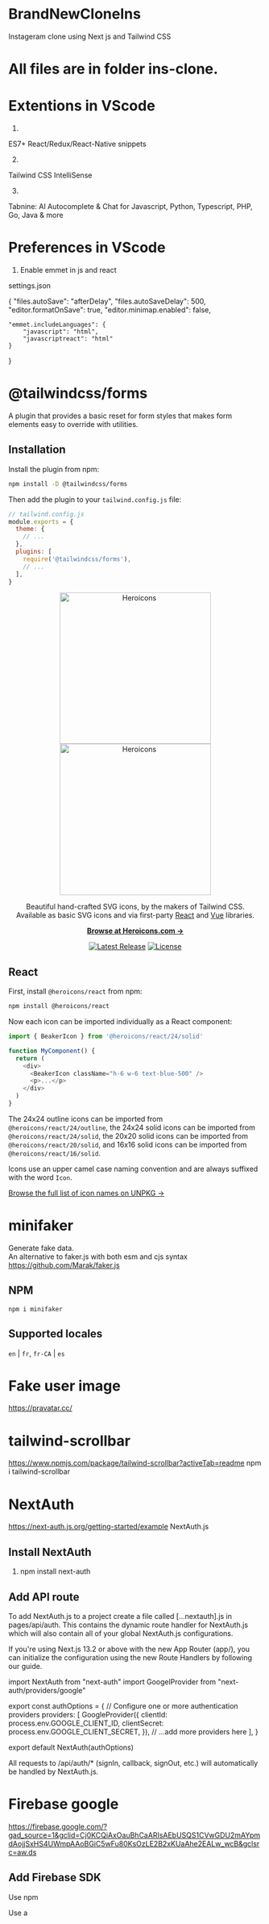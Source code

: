 # BrandNewCloneIns
 Instageram clone using Next js and Tailwind CSS

# All files are in folder ins-clone.


# Extentions in VScode

1. 	
ES7+ React/Redux/React-Native snippets

2.
Tailwind CSS IntelliSense

3.
Tabnine: AI Autocomplete & Chat for Javascript, Python, Typescript, PHP, Go, Java & more

# Preferences in VScode

1. Enable emmet in js and react

settings.json

{
    "files.autoSave": "afterDelay",
    "files.autoSaveDelay": 500,
    "editor.formatOnSave": true,
    "editor.minimap.enabled": false,

    "emmet.includeLanguages": {
        "javascript": "html",
        "javascriptreact": "html"
    }
}


# @tailwindcss/forms

A plugin that provides a basic reset for form styles that makes form elements easy to override with utilities.

## Installation

Install the plugin from npm:

```sh
npm install -D @tailwindcss/forms
```

Then add the plugin to your `tailwind.config.js` file:

```js
// tailwind.config.js
module.exports = {
  theme: {
    // ...
  },
  plugins: [
    require('@tailwindcss/forms'),
    // ...
  ],
}
```


<p align="center">
  <a href="https://heroicons.com/#gh-light-mode-only" target="_blank">
    <img src="./.github/logo-light.svg" alt="Heroicons" width="300">
  </a>
  <a href="https://heroicons.com/#gh-dark-mode-only" target="_blank">
    <img src="./.github/logo-dark.svg" alt="Heroicons" width="300">
  </a>
</p>

<p align="center">
  Beautiful hand-crafted SVG icons, by the makers of Tailwind CSS. <br>Available as basic SVG icons and via first-party <a href="#react">React</a> and <a href="#vue">Vue</a> libraries.
<p>

<p align="center">
  <a href="https://heroicons.com"><strong>Browse at Heroicons.com &rarr;</strong></a>
</p>

<p align="center">
    <a href="https://github.com/tailwindlabs/heroicons/releases"><img src="https://img.shields.io/npm/v/heroicons" alt="Latest Release"></a>
    <a href="https://github.com/tailwindlabs/heroicons/blob/master/LICENSE"><img src="https://img.shields.io/npm/l/heroicons.svg" alt="License"></a>
</p>

## React

First, install `@heroicons/react` from npm:

```sh
npm install @heroicons/react
```

Now each icon can be imported individually as a React component:

```js
import { BeakerIcon } from '@heroicons/react/24/solid'

function MyComponent() {
  return (
    <div>
      <BeakerIcon className="h-6 w-6 text-blue-500" />
      <p>...</p>
    </div>
  )
}
```

The 24x24 outline icons can be imported from `@heroicons/react/24/outline`, the 24x24 solid icons can be imported from `@heroicons/react/24/solid`, the 20x20 solid icons can be imported from `@heroicons/react/20/solid`, and 16x16 solid icons can be imported from `@heroicons/react/16/solid`.

Icons use an upper camel case naming convention and are always suffixed with the word `Icon`.

[Browse the full list of icon names on UNPKG &rarr;](https://unpkg.com/browse/@heroicons/react/24/outline/)


# minifaker

Generate fake data.  
An alternative to faker.js with both esm and cjs syntax
<https://github.com/Marak/faker.js>

## NPM

`npm i minifaker`

## Supported locales

`en` | `fr`, `fr-CA` | `es`

# Fake user image
https://pravatar.cc/

# tailwind-scrollbar
https://www.npmjs.com/package/tailwind-scrollbar?activeTab=readme
npm i tailwind-scrollbar

# NextAuth
https://next-auth.js.org/getting-started/example
NextAuth.js
## Install NextAuth
1. npm install next-auth
## Add API route
To add NextAuth.js to a project create a file called [...nextauth].js in pages/api/auth. This contains the dynamic route handler for NextAuth.js which will also contain all of your global NextAuth.js configurations.

If you're using Next.js 13.2 or above with the new App Router (app/), you can initialize the configuration using the new Route Handlers by following our guide.


import NextAuth from "next-auth"
import GoogelProvider from "next-auth/providers/google"

export const authOptions = {
  // Configure one or more authentication providers
  providers: [
    GoogleProvider({
      clientId: process.env.GOOGLE_CLIENT_ID,
      clientSecret: process.env.GOOGLE_CLIENT_SECRET,
    }),
    // ...add more providers here
  ],
}

export default NextAuth(authOptions)



All requests to /api/auth/* (signIn, callback, signOut, etc.) will automatically be handled by NextAuth.js.

# Firebase google
https://firebase.google.com/?gad_source=1&gclid=Cj0KCQiAxOauBhCaARIsAEbUSQS1CVwGDU2mAYpmdAojjSxHS4UWmpAAoBGiC5wFu80KsOzLE2B2xKUaAhe2EALw_wcB&gclsrc=aw.ds

## Add Firebase SDK

Use npm

Use a <script> tag
If you're already using NPM and a module bundler such as webpack or Rollup, you can run the following command to install the latest SDK (Learn more):

npm install firebase
Then, initialise Firebase and begin using the SDKs for the products that you'd like to use.

// Import the functions you need from the SDKs you need
import { initializeApp } from "firebase/app";
// TODO: Add SDKs for Firebase products that you want to use
// https://firebase.google.com/docs/web/setup#available-libraries

// Your web app's Firebase configuration
const firebaseConfig = {
  apiKey: "AIzaSyDe-X3-YAUoaJ1Es6aujAgEDXMFyvsKHDQ",
  authDomain: "ins-clone-kaixin-v1.firebaseapp.com",
  projectId: "ins-clone-kaixin-v1",
  storageBucket: "ins-clone-kaixin-v1.appspot.com",
  messagingSenderId: "809511987946",
  appId: "1:809511987946:web:45db0e57110e3ccbf00593"
};

// Initialize Firebase
const app = initializeApp(firebaseConfig);
Note: This option uses the modular JavaScript SDK, which provides a reduced SDK size.


# Google Cloud
APIs and services

## OAuth consent screen
external

app name:
kaixin-clone
user support email:
****
Authorised domains:
ins-clone-kaixin-v1.firebaseapp.com
developer contract information:
****

## Credentials
Name:
ins-clone-v1

Authorised JavaScript origins:
http://localhost
https://ins-clone-kaixin-v1.firebaseapp.com
http://localhost:5000
http://localhost:3000

Authorised redirect URIs
http://localhost:3000/api/auth/callback/google


# Recoil
## Instalation
npm install recoil

## RecoilRoot
import React from 'react';
import {
  RecoilRoot,
  atom,
  selector,
  useRecoilState,
  useRecoilValue,
} from 'recoil';

function App() {
  return (
    <RecoilRoot>
      <CharacterCounter />
    </RecoilRoot>
  );
}

Paste these code to _app.js file.

## Atom
An atom represents a piece of state. Atoms can be read from and written to from any component. Components that read the value of an atom are implicitly subscribed to that atom, so any atom updates will result in a re-render of all components subscribed to that atom:

const textState = atom({
  key: 'textState', // unique ID (with respect to other atoms/selectors)
  default: '', // default value (aka initial value)
});
Components that need to read from and write to an atom should use useRecoilState() as shown below:

function CharacterCounter() {
  return (
    <div>
      <TextInput />
      <CharacterCount />
    </div>
  );
}

function TextInput() {
  const [text, setText] = useRecoilState(textState);

  const onChange = (event) => {
    setText(event.target.value);
  };

  return (
    <div>
      <input type="text" value={text} onChange={onChange} />
      <br />
      Echo: {text}
    </div>
  );
}
